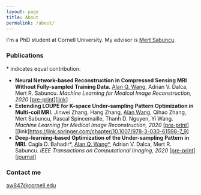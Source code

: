 ```yaml
---
layout: page
title: About
permalink: /about/
---
```


I'm a PhD student at Cornell University. My advisor is [Mert Sabuncu](https://sabuncu.engineering.cornell.edu/).

### Publications
\* indicates equal contribution.
+ **Neural Network-based Reconstruction in Compressed Sensing MRI Without Fully-sampled Training Data.** <ins>Alan Q. Wang</ins>, Adrian V. Dalca, Mert R. Sabuncu. *Machine Learning for Medical Image Reconstruction, 2020* [[pre-print](https://arxiv.org/abs/2007.14979)][[link](https://link.springer.com/chapter/10.1007/978-3-030-61598-7_3)]
+ **Extending LOUPE for K-space Under-sampling Pattern Optimization in Multi-coil MRI.** Jinwei Zhang, Hang Zhang, <ins>Alan Wang</ins>, Qihao Zhang, Mert Sabuncu, Pascal Spincemaille, Thanh D. Nguyen, Yi Wang. *Machine Learning for Medical Image Reconstruction, 2020* [[pre-print](https://arxiv.org/abs/2007.14450)][[link]https://link.springer.com/chapter/10.1007/978-3-030-61598-7_9]
+ **Deep-learning-based Optimization of the Under-sampling Pattern in MRI.** Cagla D. Bahadir\*, <ins>Alan Q. Wang\*</ins>, Adrian V. Dalca, Mert R. Sabuncu. *IEEE Transactions on Computational Imaging, 2020* [[pre-print](https://arxiv.org/abs/1907.11374)] [[journal](https://ieeexplore.ieee.org/document/9133281?source=authoralert)]



### Contact me

[aw847@cornell.edu](mailto:email@domain.com)
